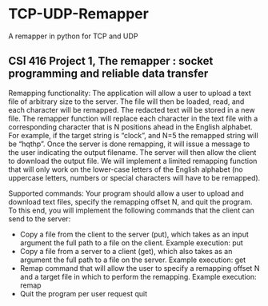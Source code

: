 # TCP-UDP-Remapper
A remapper in python for TCP and UDP

CSI 416 Project 1, The remapper : socket programming and reliable data transfer
----------------------------------------------------------------------------------------
Remapping functionality: The application will allow a user to upload a text file of
arbitrary size to the server. The file will then be loaded, read, and each character will be
remapped. The redacted text will be stored in a new file. The remapper function will
replace each character in the text file with a corresponding character that is N positions
ahead in the English alphabet. For example, if the target string is “clock”, and N=5 the
remapped string will be “hqthp”. Once the server is done remapping, it will issue a
message to the user indicating the output filename. The server will then allow the client
to download the output file. We will implement a limited remapping function that will
only work on the lower-case letters of the English alphabet (no uppercase letters,
numbers or special characters will have to be remapped).

Supported commands: Your program should allow a user to upload and download text
files, specify the remapping offset N, and quit the program. To this end, you will
implement the following commands that the client can send to the server:
- Copy a file from the client to the server (put), which takes as an input argument the
full path to a file <file> on the client. Example execution:
put <file>
- Copy a file from a server to a client (get), which also takes as an argument the full
path to a file <file> on the server. Example execution:
get <file>
- Remap command that will allow the user to specify a remapping offset N and a
target file in which to perform the remapping. Example execution:
remap <int> <file>
- Quit the program per user request
quit
